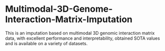 # Multimodal-3D-Genome-Interaction-Matrix-Imputation
This is an imputation based on multimodal 3D genomic interaction matrix data, with excellent performance and interpretability, obtained SOTA values and is available on a variety of datasets.
